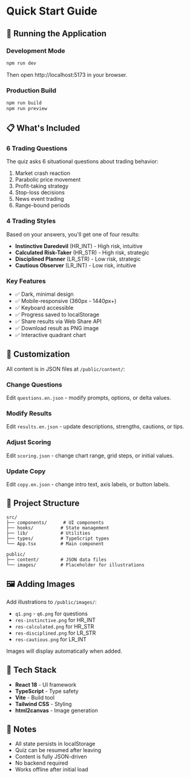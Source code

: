 # Quick Start Guide

## 🚀 Running the Application

### Development Mode
```bash
npm run dev
```
Then open http://localhost:5173 in your browser.

### Production Build
```bash
npm run build
npm run preview
```

## 📋 What's Included

### 6 Trading Questions
The quiz asks 6 situational questions about trading behavior:
1. Market crash reaction
2. Parabolic price movement
3. Profit-taking strategy
4. Stop-loss decisions
5. News event trading
6. Range-bound periods

### 4 Trading Styles
Based on your answers, you'll get one of four results:
- **Instinctive Daredevil** (HR_INT) - High risk, intuitive
- **Calculated Risk-Taker** (HR_STR) - High risk, strategic
- **Disciplined Planner** (LR_STR) - Low risk, strategic
- **Cautious Observer** (LR_INT) - Low risk, intuitive

### Key Features
- ✅ Dark, minimal design
- ✅ Mobile-responsive (360px - 1440px+)
- ✅ Keyboard accessible
- ✅ Progress saved to localStorage
- ✅ Share results via Web Share API
- ✅ Download result as PNG image
- ✅ Interactive quadrant chart

## 🎨 Customization

All content is in JSON files at `/public/content/`:

### Change Questions
Edit `questions.en.json` - modify prompts, options, or delta values.

### Modify Results
Edit `results.en.json` - update descriptions, strengths, cautions, or tips.

### Adjust Scoring
Edit `scoring.json` - change chart range, grid steps, or initial values.

### Update Copy
Edit `copy.en.json` - change intro text, axis labels, or button labels.

## 📁 Project Structure

```
src/
├── components/      # UI components
├── hooks/          # State management
├── lib/            # Utilities
├── types/          # TypeScript types
└── App.tsx         # Main component

public/
├── content/        # JSON data files
└── images/         # Placeholder for illustrations
```

## 🖼️ Adding Images

Add illustrations to `/public/images/`:
- `q1.png` - `q6.png` for questions
- `res-instinctive.png` for HR_INT
- `res-calculated.png` for HR_STR
- `res-disciplined.png` for LR_STR
- `res-cautious.png` for LR_INT

Images will display automatically when added.

## 🔧 Tech Stack

- **React 18** - UI framework
- **TypeScript** - Type safety
- **Vite** - Build tool
- **Tailwind CSS** - Styling
- **html2canvas** - Image generation

## 📝 Notes

- All state persists in localStorage
- Quiz can be resumed after leaving
- Content is fully JSON-driven
- No backend required
- Works offline after initial load


